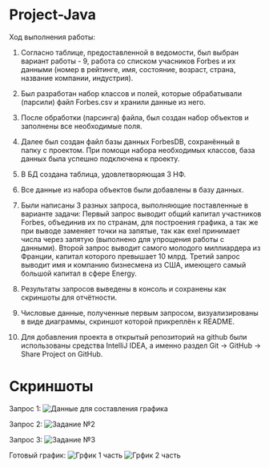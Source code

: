 # Project-Java
Ход выполнения работы:

1. Согласно таблице, предоставленной в ведомости, был выбран вариант работы - 9, работа со списком учасников Forbes и их данными (номер в рейтинге, имя, состояние, возраст, страна, название компании, индустрия).

2. Был разработан набор классов и полей, которые обрабатывали (парсили) файл Forbes.csv и хранили данные из него.

3. После обработки (парсинга) файла, был создан набор объектов и заполнены все необходимые поля.

4. Далее был создан файл базы данных ForbesDB, сохранённый в папку с проектом. При помощи набора необходимых классов, база данных была успешно подключена к проекту.

5. В БД создана таблица, удовлетворяющая 3 НФ.

6. Все данные из набора объектов были добавлены в базу данных.

7. Были написаны 3 разных запроса, выполняющие поставленные в варианте задачи:
Первый запрос выводит общий капитал участников Forbes, объединив их по странам, для построения графика, а так же при выводе заменяет точки на запятые, так как exel принимает числа через запятую (выполнено для упрощения работы с данными).
Второй запрос выводит самого молодого миллиардера из Франции, капитал которого превышает 10 млрд.
Третий запрос выводит имя и компанию бизнесмена из США, имеющего самый большой капитал в сфере Energy.

8. Результаты запросов выведены в консоль и сохранены как скриншоты для отчётности.

9. Числовые данные, полученные первым запросом, визуализированы в виде диаграммы, скриншот которой прикреплён к README.

10. Для добавления проекта в открытый репозиторий на github были использованы средства IntelliJ IDEA, а именно раздел Git -> GitHub -> Share Project on GitHub.

# Скриншоты
Запрос 1:
![Данные для составления графика](https://user-images.githubusercontent.com/119811668/211317318-128789b2-ea70-4eb3-bf7a-c5227a6ee12a.png)

Запрос 2:
![Задание №2](https://user-images.githubusercontent.com/119811668/211317372-c34211a8-def7-4f32-8645-f7ad2a7a4aad.png)

Запрос 3:
![Задание №3](https://user-images.githubusercontent.com/119811668/211317391-aef08c9a-3cd9-4b96-9afc-2b2188d766f4.png)

Готовый график:
![Грфик 1 часть](https://user-images.githubusercontent.com/119811668/211317882-b6682534-fa2e-4033-8c3e-328e8bb214d6.png)
![Грфик 2 часть](https://user-images.githubusercontent.com/119811668/211318002-23b3952a-ee9e-418c-bbf9-93489ec274b7.png)
